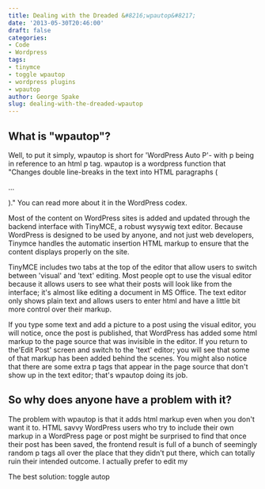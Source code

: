 ```yaml
---
title: Dealing with the Dreaded &#8216;wpautop&#8217;
date: '2013-05-30T20:46:00'
draft: false
categories:
- Code
- Wordpress
tags:
- tinymce
- toggle wpautop
- wordpress plugins
- wpautop
author: George Spake
slug: dealing-with-the-dreaded-wpautop
---
```


## What is "wpautop"?

Well, to put it simply, wpautop is short for 'WordPress Auto P'\- with p being
in reference to an html p tag. wpautop is a wordpress function that "Changes
double line-breaks in the text into HTML paragraphs (<p>…</p>)." You can read
more about it in the WordPress codex.

<!--more--> 

Most of the content on WordPress sites is added and updated through the
backend interface with TinyMCE, a robust wysywig text editor. Because
WordPress is designed to be used by anyone, and not just web developers,
Tinymce handles the automatic insertion HTML markup to ensure that the content
displays properly on the site.

TinyMCE includes two tabs at the top of the editor that allow users to switch
between 'visual' and 'text' editing. Most people opt to use the visual editor
because it allows users to see what their posts will look like from the
interface; it's almost like editing a document in MS Office. The text editor
only shows plain text and allows users to enter html and have a little bit
more control over their markup.

If you type some text and add a picture to a post using the visual editor, you
will notice, once the post is published, that WordPress has added some html
markup to the page source that was invisible in the editor. If you return to
the'Edit Post' screen and switch to the 'text' editor; you will see that some
of that markup has been added behind the scenes. You might also notice that
there are some extra p tags that appear in the page source that don't show up
in the text editor; that's wpautop doing its job.

## So why does anyone have a problem with it?

The problem with wpautop is that it adds html markup even when you don't want
it to. HTML savvy WordPress users who try to include their own markup in a
WordPress page or post might be surprised to find that once their post has
been saved, the frontend result is full of a bunch of seemingly random p tags
all over the place that they didn't put there, which can totally ruin their
intended outcome. I actually prefer to edit my

The best solution: toggle autop
